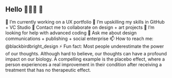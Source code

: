 ## Hello 👩🏻‍💻 👋

🔭 I’m currently working on a UX portfolio
🌱 I’m upskilling my skills in GitHub + VC Studio
👯 Contact me to collaborate on design + art projects
🤔 I’m looking for help with advanced coding
💬 Ask me about design communications + publishing + social enterprise
📫 How to reach me: @blackbirdbright_design
⚡ Fun fact: Most people underestimate the power of our thoughts. Although  hard to believe, our thoughts can have a profound impact on our biology. A compelling example is the placebo effect, where a person experiences a real improvement in their condition after receiving a treatment that has no therapeutic effect. 
